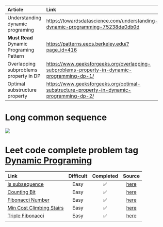 |Article| Link|
|:--|:--|
|Understanding dynamic programing|https://towardsdatascience.com/understanding-dynamic-programming-75238de0db0d|
|**Must Read** Dynamic Programing Pattern|https://patterns.eecs.berkeley.edu/?page_id=416|
|Overlapping subproblems property in DP|https://www.geeksforgeeks.org/overlapping-subproblems-property-in-dynamic-programming-dp-1/|
|Optimal substructure property|https://www.geeksforgeeks.org/optimal-substructure-property-in-dynamic-programming-dp-2/|


# Long common sequence
<img src="https://i.imgur.com/IeZw942.png">

# Leet code complete problem tag [Dynamic Programing](https://leetcode.com/problemset/all/?page=2&topicSlugs=dynamic-programming)

|Link|Difficult| Completed| Source|
|:---|:---:|:---:|:---:|
|[Is subsequence](https://leetcode.com/problems/is-subsequence/)|Easy|:white_check_mark:|[here](https://github.com/tdnhduc/afflatus/blob/master/Book/CrackingTheIntervew/source_leetcode/IsSubSequence_easy.py)|
|[Counting Bit](https://leetcode.com/problems/counting-bits/)|Easy|:white_check_mark:|[here](https://github.com/tdnhduc/afflatus/blob/master/Book/CrackingTheIntervew/source_leetcode/DP_CountingBit_easy.py)|
|[Fibonacci Number](https://leetcode.com/problems/fibonacci-number/)|Easy|:white_check_mark:|[here](https://github.com/tdnhduc/afflatus/blob/master/Book/CrackingTheIntervew/source_leetcode/DP_Fibonacci_easy.py)|
|[Min Cost Climbing Stairs](https://leetcode.com/problems/min-cost-climbing-stairs/)|Easy|:white_check_mark:|[here](https://github.com/tdnhduc/afflatus/blob/master/Book/CrackingTheIntervew/source_leetcode/DP_MinCostClimbingStairs_easy.py)|
|[Triple Fibonacci](https://leetcode.com/problems/n-th-tribonacci-number/submissions/)|Easy|:white_check_mark:|[here](https://github.com/tdnhduc/afflatus/blob/master/Book/CrackingTheIntervew/source_leetcode/DP_TrippleFibonacci_easy.py)|
||||
<!--stackedit_data:
eyJoaXN0b3J5IjpbMTk5MzA2ODQ1MCwtMTM0MDg0MzY2MCwtMT
M2OTkyMDM3NCwzNzcxODk0MDEsNTUwNDk1MzAyLDEwODI2MTg2
NTYsLTc4NTYwMzczOSwxODUxNjQ4MDU2LC0xMDM5MDg2NDI1LC
0yMDk5NDMyMjgsLTE0NzQ4MjU3NiwxMzIwMzM0NDA2LDE0MzEw
MjU3NTNdfQ==
-->